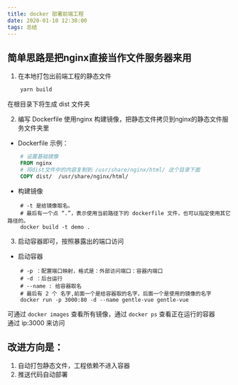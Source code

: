 ```yaml
---
title: docker 部署前端工程
date: 2020-01-10 12:30:00
tags: 总结
---
```


## 简单思路是把nginx直接当作文件服务器来用
1. 在本地打包出前端工程的静态文件
``` js
    yarn build
```
在根目录下将生成 dist 文件夹

2. 编写 Dockerfile 使用nginx 构建镜像，把静态文件拷贝到nginx的静态文件服务文件夹里  
- Dockerfile 示例：
``` Dockerfile
    # 设置基础镜像
    FROM nginx
    # 将dist文件中的内容复制到 /usr/share/nginx/html/ 这个目录下面
    COPY dist/  /usr/share/nginx/html/
```

- 构建镜像
``` 
    # -t 是给镜像取名。
    # 最后有一个点 “.”，表示使用当前路径下的 dockerfile 文件，也可以指定使用其它路径的。
    docker build -t demo .
```

3. 启动容器即可，按照暴露出的端口访问
- 启动容器
``` 
    # -p ：配置端口映射，格式是：外部访问端口：容器内端口
    # -d ：后台运行  
    # --name : 给容器取名
    # 最后有 2 个 名字,前面一个是给容器取的名字，后面一个是使用的镜像的名字
    docker run -p 3000:80 -d --name gentle-vue gentle-vue
```

可通过 `docker images` 查看所有镜像，通过 `docker ps` 查看正在运行的容器  
通过 ip:3000 来访问



## 改进方向是：
1. 自动打包静态文件，工程依赖不进入容器
2. 推送代码自动部署